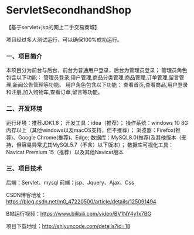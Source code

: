 # ServletSecondhandShop
【基于servlet+jsp的网上二手交易商城】

项目经过多人测试运行，可以确保100%成功运行。

### 一、项目简介
本项目分为前台与后台，前台为普通用户登录，后台为管理员登录；
管理员角色包含以下功能：
管理员登录,用户管理,商品分类管理,商品管理,订单管理,留言管理,新闻公告管理等功能。
用户角色包含以下功能：
查看首页,查看商品,用户登录和注册,加入购物车,查看订单,留言等功能。

### 二、开发环境
运行环境：推荐JDK1.8；
开发工具：idea（推荐）；
操作系统：windows 10 8G内存以上（其他windows以及macOS支持，但不推荐）；
浏览器：Firefox(推荐)、Google Chrome(推荐)、Edge;
数据库：MySQL8.0(推荐)及其他版本（支持，但容易异常尤其MySQL5.7（不含）以下版本）；
数据库可视化工具：Navicat Premium 15（推荐）以及其他Navicat版本


### 三、项目技术
后端：Servlet、mysql
前端：jsp、Jquery、Ajax、Css


CSDN博客地址：https://blog.csdn.net/m0_47220500/article/details/125091494

B站运行视频：https://www.bilibili.com/video/BV1NY4y1x7BG

项目下载地址：http://shiyuncode.com/details?id=18
